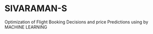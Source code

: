 # SIVARAMAN-S
Optimization of Flight Booking Decisions and price Predictions using by MACHINE LEARNING
